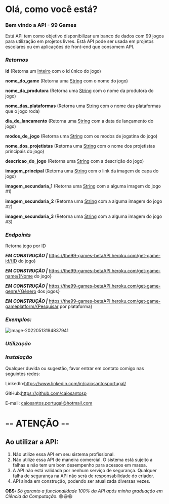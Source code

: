 # **Olá, como você está?**

### **Bem vindo a API - 99 Games**

Está API tem como objetivo disponibilizar um banco de dados com 99 jogos para utilização em projetos livres. Está API pode ser usada em projetos escolares ou em aplicações de front-end que consomem API.



### ***Retornos***

**id** (Retorna um <u>Inteiro</u> com o id único do jogo) 

**nome_do_game** (Retorna uma <u>String</u> com o nome do jogo) 

**nome_da_produtora** (Retorna uma <u>String</u> com o nome da produtora do jogo) 

**nome_das_plataformas** (Retorna uma <u>String</u> com o nome das plataformas que o jogo roda) 

**dia_de_lancamento** (Retorna uma <u>String</u> com a data de lançamento do jogo) 

**modos_de_jogo** (Retorna uma <u>String</u> com os modos de jogatina do jogo) 

**nome_dos_projetistas** (Retorna uma <u>String</u> com o nome dos projetistas principais do jogo) 

**descricao_do_jogo** (Retorna uma <u>String</u> com a descrição do jogo) 

**imagem_principal** (Retorna uma <u>String</u> com o link da imagem de capa do jogo)

**imagem_secundaria_1** (Retorna uma <u>String</u> com a alguma imagem do jogo #1) 

**imagem_secundaria_2** (Retorna uma <u>String</u> com a alguma imagem do jogo #2) 

**imagem_secundaria_3** (Retorna uma <u>String</u> com a alguma imagem do jogo #3)



### ***Endpoints***

Retorna jogo por ID

***EM CONSTRUÇÃO |*** https://the99-games-betaAPI.heroku.com/get-game-id/{ID do jogo}

***EM CONSTRUÇÃO |*** https://the99-games-betaAPI.heroku.com/get-game-name/{Nome do jogo} 

***EM CONSTRUÇÃO |*** https://the99-games-betaAPI.heroku.com/get-game-genre/{Gênero dos jogos} 

***EM CONSTRUÇÃO |*** https://the99-games-betaAPI.heroku.com/get-game-gameplatform/{Pesquisar por plataforma} 



### ***Exemplos:***
![image-20220513194837941](https://i.ibb.co/zJLM1rB/imagem-2022-05-13-194856085.png)


### ***Utilização***

### ***Instalação***



Qualquer duvida ou sugestão, favor entrar em contato comigo nas seguintes redes:

LinkedIn:https://www.linkedin.com/in/caiosantosportugal/

GitHub:https://github.com/caiosantosp

E-mail: caiosantos.portugal@hotmail.com



# -- ATENÇÃO --

## Ao utilizar a API:

1. Não utilize essa API em seu sistema profissional. 
2. Não utilize essa API de maneira comercial. O sistema está sujeito a falhas e não tem um bom desempenho para acessos em massa.
3. A API não está validada por nenhum serviço de segurança. Qualquer falha de segurança na API não será de responsabilidade do criador.
5. API ainda em construção, podendo ser atualizada diversas vezes.



**OBS:** *Só garanto a funcionalidade 100% da API após minha graduação em Ciência da Computação*. :satisfied::satisfied::satisfied:
